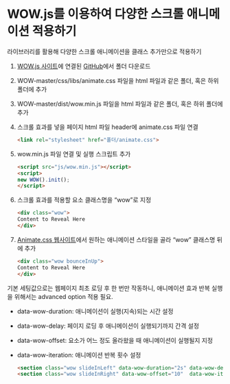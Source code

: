 ﻿
# WOW.js를 이용하여 다양한 스크롤 애니메이션 적용하기

라이브러리를 활용해 다양한 스크롤 애니메이션을 클래스 추가만으로 적용하기

1.  [WOW.js 사이트](https://wowjs.uk/)에 연결된  [GitHub](https://github.com/graingert/wow)에서 폴더 다운로드  
    
2.  WOW-master/css/libs/animate.css 파일을 html 파일과 같은 폴더, 혹은 하위 폴더에 추가  
    
3.  WOW-master/dist/wow.min.js 파일을 html 파일과 같은 폴더, 혹은 하위 폴더에 추가  
    
4.  스크롤 효과를 넣을 페이지 html 파일 header에 animate.css 파일 연결  
    
    ```html
    <link rel="stylesheet" href="폴더/animate.css">
    ```
    
      
    
5.  wow.min.js 파일 연결 및 실행 스크립트 추가
    
    ```html
    <script src="js/wow.min.js"></script>
    <script>
    new WOW().init();
    </script>
    ```
    
6.  스크롤 효과를 적용할 요소 클래스명을 “wow”로 지정  
    
    ```html
    <div class="wow">
    Content to Reveal Here
    </div>
    ```
    
7.  [Animate.css 웹사이트](https://daneden.github.io/animate.css/?)에서 원하는 애니메이션 스타일을 골라 “wow” 클래스명 뒤에 추가  
    
    ```html
    <div class="wow bounceInUp">
    Content to Reveal Here
    </div>
    ```
    

기본 세팅값으로는 웹페이지 최초 로딩 후 한 번만 작동하니, 애니메이션 효과 반복 실행을 위해서는 advanced option 적용 필요.

-   data-wow-duration: 애니메이션이 실행(지속)되는 시간 설정  
    
-   data-wow-delay: 페이지 로딩 후 애니메이션이 실행되기까지 간격 설정  
    
-   data-wow-offset: 요소가 어느 정도 올라왔을 때 애니메이션이 실행될지 지정  
    
-   data-wow-iteration: 애니메이션 반복 횟수 설정  
    
    ```html
    <section class="wow slideInLeft" data-wow-duration="2s" data-wow-delay="5s"></section>
    <section class="wow slideInRight" data-wow-offset="10"  data-wow-iteration="10"></section>
    ```
